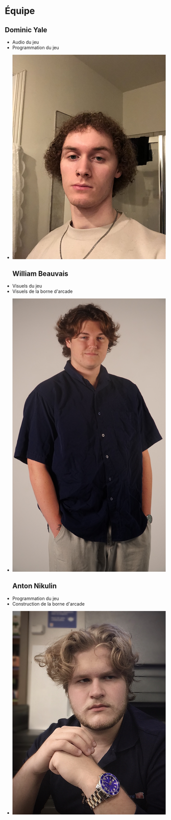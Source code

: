 # Équipe

<!-- Présentation des rôles et responsabilités de chacun des membres de l'équipe -->

## Dominic Yale
- Audio du jeu
- Programmation du jeu
* [![dominic_yale](/img/img_dom.JPG)](dominic_yale/)

  ## William Beauvais
- Visuels du jeu
- Visuels de la borne d'arcade
* [![william_beauvais](/img/DSC09986.JPG)](william_beauvais/)

  ## Anton Nikulin
- Programmation du jeu
- Construction de la borne d'arcade
* [![anton_nikulin](/img/Image.jfif)](anton_nikulin/)
